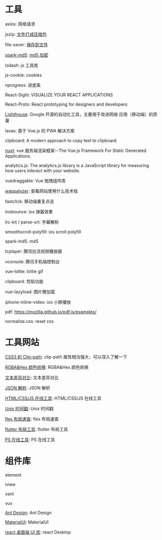 # 工具

axios: 网络请求

jszip: [文件打成压缩包](/web/others/技巧.html#_17-上传文件)

file-saver: [保存到文件](/web/others/技巧.html#_17-上传文件)

[spark-md5](https://github.com/satazor/js-spark-md5):
[md5 加密](/utils/utils/使用spark-md5对文件进行加密.md)

lodash: js 工具库

js-cookie: cookies

nprogress: 进度条

React-Sight: VISUALIZE YOUR REACT APPLICATIONS

React-Proto: React prototyping for designers and developers

[Lighthouse](https://github.com/GoogleChrome/lighthouse): Google 开源的自动化工具，主要用于改进网络
应用（移动端）的质量

lavas: 基于 Vue.js 的 PWA 解决方案

clipboard: A modern approach to copy text to clipboard

[nuxt](https://zh.nuxtjs.org/): vue 服务端渲染框架--The Vue.js Framework For Static Generated
Applications.

analytics.js: The analytics.js library is a JavaScript library for measuring how users interact with
your website.

vuedraggable: Vue 拖拽组件库

[wappalyzer](https://www.wappalyzer.com/): 查看网站使用什么技术栈

fastclick: 移动端重复点击

inobounce: ios 弹簧效果

lrc-kit / parse-srt: 字幕解析

smoothscroll-polyfill: ios scroll polyfill

spark-md5: md5

tcplayer: 腾讯拉流视频播放器

vconsole: 腾讯手机端控制台

vue-lottie: lottie gif

clipboard: 剪贴功能

vue-lazyload: 图片懒加载

iphone-inline-video: ios 小屏播放

pdf: https://mozilla.github.io/pdf.js/examples/

normalize.css: reset css

# 工具网站

[CSS3 的 Clip-path](http://tools.jb51.net/code/css3path): clip-path 属性相当强大，可以深入了解一下

[RGBA&Hex 颜色转换](https://www.css-js.com/tools/rgba.html): RGBA&Hex 颜色转换

[文本差异对比](http://www.jq22.com/textDifference): 文本差异对比

[JSON 解析](https://www.json.cn/): JSON 解析

[HTML/CSS/JS 在线工具](https://c.runoob.com/front-end/61): HTML/CSS/JS 在线工具

[Unix 时间戳](http://tool.chinaz.com/Tools/unixtime.aspx): Unix 时间戳

[flex 布局速查](http://www.webhek.com/apps/flex-cheatsheet/#display): flex 布局速查

[flutter 布局工具](https://flutterstudio.app/): flutter 布局工具

[PS 在线工具](https://www.uupoop.com/): PS 在线工具

# 组件库

element

iview

vant

vux

[Ant Design](https://ant.design/docs/react/introduce-cn): Ant Design

[MaterialUI](https://material-ui.com/zh/): MaterialUI

[react 桌面端 UI 库](http://reactdesktop.js.org/docs/mac-os/button/): react Desktop
